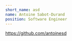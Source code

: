 ```yaml
---
short_name: asd
name: Antoine Sabot-Durand
position: Software Engineer
---
```

https://github.com/antoinesd